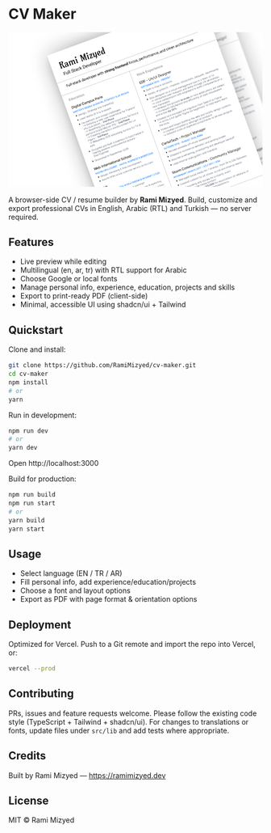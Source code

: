 # CV Maker

![CV Maker preview](https://github.com/RamiMizyed/cv-maker/blob/master/public/assets/CVmakerMainImg.png)

A browser-side CV / resume builder by **Rami Mizyed**. Build, customize and export professional CVs in English, Arabic (RTL) and Turkish — no server required.

## Features

- Live preview while editing
- Multilingual (en, ar, tr) with RTL support for Arabic
- Choose Google or local fonts
- Manage personal info, experience, education, projects and skills
- Export to print-ready PDF (client-side)
- Minimal, accessible UI using shadcn/ui + Tailwind

## Quickstart

Clone and install:

```bash
git clone https://github.com/RamiMizyed/cv-maker.git
cd cv-maker
npm install
# or
yarn
```

Run in development:

```bash
npm run dev
# or
yarn dev
```

Open http://localhost:3000

Build for production:

```bash
npm run build
npm run start
# or
yarn build
yarn start
```

## Usage

- Select language (EN / TR / AR)
- Fill personal info, add experience/education/projects
- Choose a font and layout options
- Export as PDF with page format & orientation options

## Deployment

Optimized for Vercel. Push to a Git remote and import the repo into Vercel, or:

```bash
vercel --prod
```

## Contributing

PRs, issues and feature requests welcome. Please follow the existing code style (TypeScript + Tailwind + shadcn/ui). For changes to translations or fonts, update files under `src/lib` and add tests where appropriate.

## Credits

Built by Rami Mizyed — https://ramimizyed.dev

## License

MIT © Rami Mizyed
